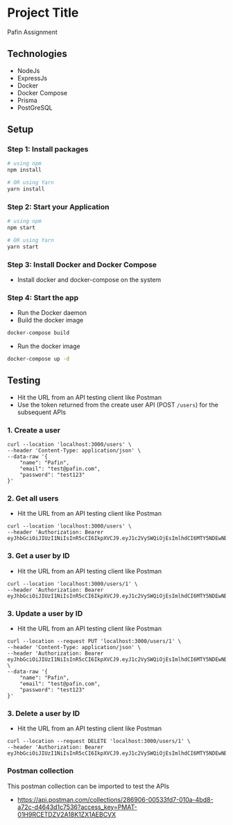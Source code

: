 # Project Title
Pafin Assignment

## Technologies
- NodeJs
- ExpressJs
- Docker
- Docker Compose
- Prisma
- PostGreSQL

## Setup
### Step 1: Install packages
```bash
# using npm
npm install

# OR using Yarn
yarn install
```

### Step 2: Start your Application
```bash
# using npm
npm start

# OR using Yarn
yarn start
```

### Step 3: Install Docker and Docker Compose
- Install docker and docker-compose on the system

### Step 4: Start the app
- Run the Docker daemon
- Build the docker image 
```bash
docker-compose build
```
- Run the docker image
```bash
docker-compose up -d
```

## Testing
- Hit the URL from an API testing client like Postman
- Use the token returned from the create user API (POST `/users`) for the subsequent APIs

### 1. Create a user
```
curl --location 'localhost:3000/users' \
--header 'Content-Type: application/json' \
--data-raw '{
    "name": "Pafin",
    "email": "test@pafin.com",
    "password": "test123"
}'
```

### 2. Get all users
- Hit the URL from an API testing client like Postman
```
curl --location 'localhost:3000/users' \
--header 'Authorization: Bearer eyJhbGciOiJIUzI1NiIsInR5cCI6IkpXVCJ9.eyJ1c2VySWQiOjEsImlhdCI6MTY5NDEwNDk1NywiZXhwIjoxNjk0MTA4NTU3fQ.8B86AfkC4WCKaN7IWGm04n7AAYWYvF8yra59kKZiWEQ'
```

### 3. Get a user by ID
- Hit the URL from an API testing client like Postman
```
curl --location 'localhost:3000/users/1' \
--header 'Authorization: Bearer eyJhbGciOiJIUzI1NiIsInR5cCI6IkpXVCJ9.eyJ1c2VySWQiOjEsImlhdCI6MTY5NDEwNDk1NywiZXhwIjoxNjk0MTA4NTU3fQ.8B86AfkC4WCKaN7IWGm04n7AAYWYvF8yra59kKZiWEQ'
```

### 3. Update a user by ID
- Hit the URL from an API testing client like Postman
```
curl --location --request PUT 'localhost:3000/users/1' \
--header 'Content-Type: application/json' \
--header 'Authorization: Bearer eyJhbGciOiJIUzI1NiIsInR5cCI6IkpXVCJ9.eyJ1c2VySWQiOjEsImlhdCI6MTY5NDEwNDk1NywiZXhwIjoxNjk0MTA4NTU3fQ.8B86AfkC4WCKaN7IWGm04n7AAYWYvF8yra59kKZiWEQ' \
--data-raw '{
    "name": "Pafin",
    "email": "test@pafin.com",
    "password": "test123"
}'
```

### 3. Delete a user by ID
- Hit the URL from an API testing client like Postman
```
curl --location --request DELETE 'localhost:3000/users/1' \
--header 'Authorization: Bearer eyJhbGciOiJIUzI1NiIsInR5cCI6IkpXVCJ9.eyJ1c2VySWQiOjEsImlhdCI6MTY5NDEwNDk1NywiZXhwIjoxNjk0MTA4NTU3fQ.8B86AfkC4WCKaN7IWGm04n7AAYWYvF8yra59kKZiWEQ'
```

### Postman collection
This postman collection can be imported to test the APIs
- https://api.postman.com/collections/286906-00533fd7-010a-4bd8-a72c-d4643d1c7536?access_key=PMAT-01H9RCETDZV2A18K1ZX1AEBCVX